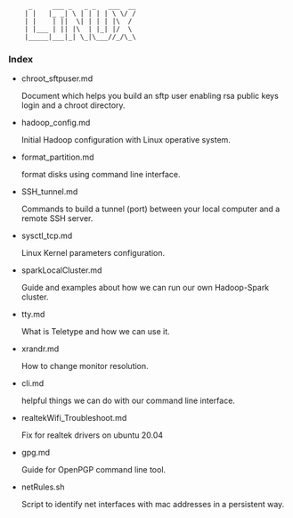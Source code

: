 
         _     ___ _   _ _   ___  __
        | |   |_ _| \ | | | | \ \/ /
        | |    | ||  \| | | | |\  /
        | |___ | || |\  | |_| |/  \
        |_____|___|_| \_|\___//_/\_\


### Index

- chroot_sftpuser.md

    Document which helps you build an sftp user enabling rsa public keys login and a chroot directory.

- hadoop_config.md

    Initial Hadoop configuration with Linux operative system.

- format_partition.md

    format disks using command line interface.

- SSH_tunnel.md

    Commands to build a tunnel (port) between your local computer and a remote SSH server.

- sysctl_tcp.md

    Linux Kernel parameters configuration.

- sparkLocalCluster.md

    Guide and examples about how we can run our own Hadoop-Spark cluster.

- tty.md

    What is Teletype and how we can use it.

- xrandr.md

    How to change monitor resolution.

- cli.md

    helpful things we can do with our command line interface.

- realtekWifi_Troubleshoot.md

    Fix for realtek drivers on ubuntu 20.04

- gpg.md

    Guide for OpenPGP command line tool.

- netRules.sh

    Script to identify net interfaces with mac addresses in a persistent way.
